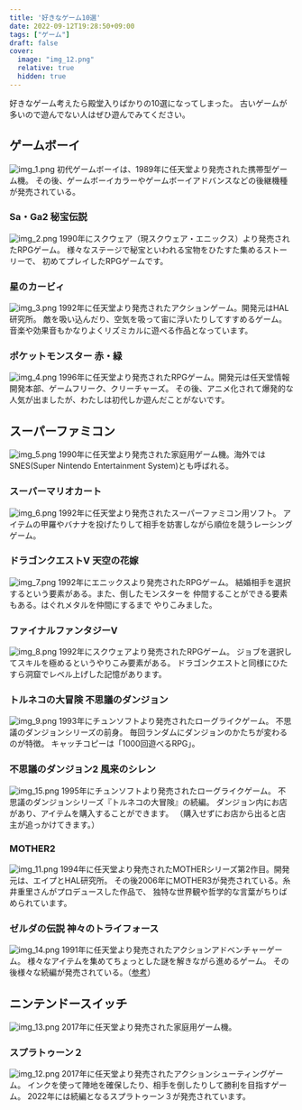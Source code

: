 ```yaml
---
title: '好きなゲーム10選'
date: 2022-09-12T19:28:50+09:00
tags: ["ゲーム"]
draft: false
cover:
  image: "img_12.png"
  relative: true
  hidden: true
---
```

好きなゲーム考えたら殿堂入りばかりの10選になってしまった。
古いゲームが多いので遊んでない人はぜひ遊んでみてください。

## ゲームボーイ
![img_1.png](img_1.png)
初代ゲームボーイは、1989年に任天堂より発売された携帯型ゲーム機。
その後、ゲームボーイカラーやゲームボーイアドバンスなどの後継機種が発売されている。

### Sa・Ga2 秘宝伝説
![img_2.png](img_2.png)
1990年にスクウェア（現スクウェア・エニックス）より発売されたRPGゲーム。
様々なステージで秘宝といわれる宝物をひたすた集めるストーリーで、
初めてプレイしたRPGゲームです。

### 星のカービィ
![img_3.png](img_3.png)
1992年に任天堂より発売されたアクションゲーム。開発元はHAL研究所。
敵を吸い込んだり、空気を吸って宙に浮いたりしてすすめるゲーム。
音楽や効果音もかなりよくリズミカルに遊べる作品となっています。

### ポケットモンスター 赤・緑
![img_4.png](img_4.png)
1996年に任天堂より発売されたRPGゲーム。開発元は任天堂情報開発本部、ゲームフリーク、クリーチャーズ。
その後、アニメ化されて爆発的な人気が出ましたが、わたしは初代しか遊んだことがないです。

## スーパーファミコン
![img_5.png](img_5.png)
1990年に任天堂より発売された家庭用ゲーム機。海外ではSNES(Super Nintendo Entertainment System)とも呼ばれる。

### スーパーマリオカート
![img_6.png](img_6.png)
1992年に任天堂より発売されたスーパーファミコン用ソフト。
アイテムの甲羅やバナナを投げたりして相手を妨害しながら順位を競うレーシングゲーム。

### ドラゴンクエストV 天空の花嫁
![img_7.png](img_7.png)
1992年にエニックスより発売されたRPGゲーム。
結婚相手を選択するという要素がある。また、倒したモンスターを
仲間することができる要素もある。はぐれメタルを仲間にするまで
やりこみました。

### ファイナルファンタジーV
![img_8.png](img_8.png)
1992年にスクウェアより発売されたRPGゲーム。
ジョブを選択してスキルを極めるというやりこみ要素がある。
ドラゴンクエストと同様にひたすら洞窟でレベル上げした記憶があります。

### トルネコの大冒険 不思議のダンジョン
![img_9.png](img_9.png)
1993年にチュンソフトより発売されたローグライクゲーム。
不思議のダンジョンシリーズの前身。
毎回ランダムにダンジョンのかたちが変わるのが特徴。
キャッチコピーは「1000回遊べるRPG」。

### 不思議のダンジョン2 風来のシレン
![img_15.png](img_15.png)
1995年にチュンソフトより発売されたローグライクゲーム。
不思議のダンジョンシリーズ『トルネコの大冒険』の続編。
ダンジョン内にお店があり、アイテムを購入することができます。
（購入せずにお店から出ると店主が追っかけてきます。）

### MOTHER2
![img_11.png](img_11.png)
1994年に任天堂より発売されたMOTHERシリーズ第2作目。開発元は、エイプとHAL研究所。
その後2006年にMOTHER3が発売されている。糸井重里さんがプロデュースした作品で、
独特な世界観や哲学的な言葉がちりばめられています。

### ゼルダの伝説 神々のトライフォース
![img_14.png](img_14.png)
1991年に任天堂より発売されたアクションアドベンチャーゲーム。
様々なアイテムを集めてちょっとした謎を解きながら進めるゲーム。
その後様々な続編が発売されている。（[参考](https://ja.wikipedia.org/wiki/%E3%82%BC%E3%83%AB%E3%83%80%E3%81%AE%E4%BC%9D%E8%AA%AC%E3%82%B7%E3%83%AA%E3%83%BC%E3%82%BA%E3%81%AE%E4%BD%9C%E5%93%81%E3%83%BB%E9%96%A2%E9%80%A3%E4%BD%9C%E5%93%81%E3%81%AE%E4%B8%80%E8%A6%A7)）

## ニンテンドースイッチ
![img_13.png](img_13.png)
2017年に任天堂より発売された家庭用ゲーム機。

### スプラトゥーン２
![img_12.png](img_12.png)
2017年に任天堂より発売されたアクションシューティングゲーム。
インクを使って陣地を確保したり、相手を倒したりして勝利を目指すゲーム。
2022年には続編となるスプラトゥーン３が発売されています。